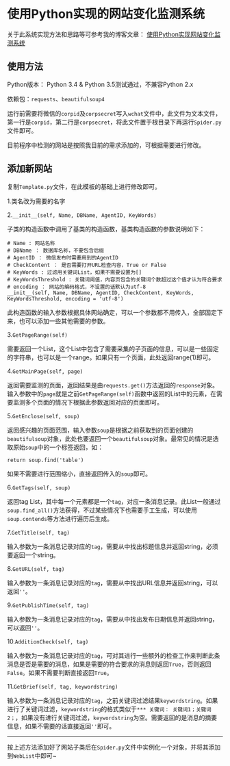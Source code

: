 # 使用Python实现的网站变化监测系统

关于此系统实现方法和思路等可参考我的博客文章：
[使用Python实现网站变化监测系统](http://gaomingfei.xyz/2016/07/26/%E4%BD%BF%E7%94%A8Python%E5%AE%9E%E7%8E%B0%E7%BD%91%E7%AB%99%E5%8F%98%E5%8C%96%E7%9B%91%E6%B5%8B%E7%B3%BB%E7%BB%9F/)

## 使用方法 ##
Python版本： Python 3.4 & Python 3.5测试通过，不兼容Python 2.x

依赖包：`requests`、`beautifulsoup4`

运行前需要将微信的`corpid`及`corpsecret`写入`wchat`文件中，此文件为文本文件，第一行是`corpid`，第二行是`corpsecret`，将此文件置于根目录下再运行`Spider.py`文件即可。

目前程序中检测的网站是按照我目前的需求添加的，可根据需要进行修改。

## 添加新网站 ##
复制`Template.py`文件，在此模板的基础上进行修改即可。

1.类名改为需要的名字

2.`__init__(self, Name, DBName, AgentID, KeyWords)`

子类的构造函数中调用了基类的构造函数，基类构造函数的参数说明如下：

```
# Name : 网站名称
# DBName ： 数据库名称，不要包含后缀
# AgentID ： 微信发布时需要用到的AgentID
# CheckContent ： 是否需要打开URL检查内容，True or False
# KeyWords : 过滤用关键词List，如果不需要设置为[]
# KeyWordsThreshold : 关键词阈值，内容页包含的关键词个数超过这个值才认为符合要求
# encoding ： 网站的编码格式，不设置的话默认为utf-8
__init__(self, Name, DBName, AgentID, CheckContent, KeyWords, KeyWordsThreshold, encoding = 'utf-8')
```

此构造函数的输入参数根据具体网站确定，可以一个参数都不用传入，全部固定下来，也可以添加一些其他需要的参数。

3.`GetPageRange(self)`

需要返回一个List，这个List中包含了需要采集的子页面的信息，可以是一些固定的字符串，也可以是一个range。如果只有一个页面，此处返回range(1)即可。

4.`GetMainPage(self, page)`

返回需要监测的页面，返回结果是由`requests.get()`方法返回的`response`对象。输入参数中的`page`就是之前`GetPageRange(self)`函数中返回的List中的元素，在需要监测多个页面的情况下根据此参数返回对应的页面即可。

5.`GetEnclose(self, soup)`

返回感兴趣的页面范围，输入参数`soup`是根据之前获取到的页面创建的`beautifulsoup`对象，此处也要返回一个`beautifulsoup`对象。最常见的情况是选取原始`soup`中的一个标签返回，如：

```
return soup.find('table')
```

如果不需要进行范围缩小，直接返回传入的`soup`即可。

6.`GetTags(self, soup)`

返回tag List，其中每一个元素都是一个`tag`，对应一条消息记录。此List一般通过`soup.find_all()`方法获得，不过某些情况下也需要手工生成，可以使用`soup.contends`等方法进行遍历后生成。

7.`GetTitle(self, tag)`

输入参数为一条消息记录对应的`tag`，需要从中找出标题信息并返回string，必须要返回一个string。

8.`GetURL(self, tag)`

输入参数为一条消息记录对应的`tag`，需要从中找出URL信息并返回string，可以返回`''`。

9.`GetPublishTime(self, tag)`

输入参数为一条消息记录对应的`tag`，需要从中找出发布日期信息并返回string，可以返回`''`。

10.`AdditionCheck(self, tag)`

输入参数为一条消息记录对应的`tag`，可对其进行一些额外的检查工作来判断此条消息是否是需要的消息，如果是需要的符合要求的消息则返回`True`，否则返回`False`。如果不需要判断直接返回`True`。

11.`GetBrief(self, tag, keywordstring)`

输入参数为一条消息记录对应的`tag`，之前关键词过滤结果`keywordstring`。如果进行了关键词过滤，`keywordstring`的格式类似于`*** 关键词： 关键词1；关键词2；`，如果没有进行关键词过滤，`keywordstring`为空。需要返回的是消息的摘要信息，如果不需要的话直接返回`''`即可。

----------

按上述方法添加好了网站子类后在`Spider.py`文件中实例化一个对象，并将其添加到`WebList`中即可~
